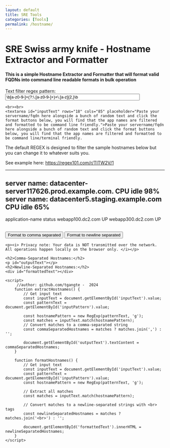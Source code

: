 ```yaml
---
layout: default
title: SRE Tools
categories: [Tools]
permalink: /hostname/
---
```


<div id="page-content">
            <h1>SRE Swiss army knife - Hostname Extractor and Formatter</h1>
            <h4>This is a simple Hostname Extractor and Formatter that will format valid FQDNs into command line readable formats in bulk operation</h4>
    Text filter regex pattern: <input id="inputPattern" size=50 value="\b[a-z0-9-]+(?:\.[a-z0-9-]+)+\.[a-z]{2,}\b">

    <br><br>
    <textarea id="inputText" rows="18" cols="85" placeholder="Paste your servername/fqdn here alongside a bunch of random text and click the format buttons below, you will find that the app names are filtered and formatted to be command line friendly.">Paste your servername/fqdn here alongside a bunch of random text and click the format buttons below, you will find that the app names are filtered and formatted to be command line/terminal friendly. 

The default REGEX is designed to filter the sample hostnames below but you can change it to whatever suits you. 

See example here: https://regex101.com/r/TITW2V/1

------
server name: datacenter-server117626.prod.example.com. CPU idle 98%
server name: datacenter5.staging.example.com  CPU idle 65%
------
application-name  status
webapp100.dc2.com UP
webapp300.dc2.com UP

</textarea>
    <br>
    <button onclick="extractHostnames()">Format to comma separated</button>
    <button onclick="formatHostnames()">Format to newline separated</button>

    <p><i> Privacy note: Your data is NOT transmitted over the network. All operations happen locally on the browser only. </i></p>

    <h2>Comma-Separated Hostnames:</h2>
    <p id="outputText"></p>
    <h2>Newline-Separated Hostnames:</h2>
    <div id="formattedText"></div>

    <script>
         //author: github.com/tgangte -  2024 
        function extractHostnames() {
            // Get input text
            const inputText = document.getElementById('inputText').value;
            const patternText = document.getElementById('inputPattern').value;

            const hostnamePattern = new RegExp(patternText, 'g');
            const matches = inputText.match(hostnamePattern);
            // Convert matches to a comma-separated string
            const commaSeparatedHostnames = matches ? matches.join(',') : '';

            document.getElementById('outputText').textContent = commaSeparatedHostnames;
        }

        function formatHostnames() {
            // Get input text
            const inputText = document.getElementById('inputText').value;
            const patternText = document.getElementById('inputPattern').value;
            const hostnamePattern = new RegExp(patternText, 'g');
 
            // Extract all matches
            const matches = inputText.match(hostnamePattern);

            // Convert matches to a newline-separated strings with <br> tags
            const newlineSeparatedHostnames = matches ? matches.join('<br>') : '';

            document.getElementById('formattedText').innerHTML = newlineSeparatedHostnames;
        }
    </script>
      
</div>
